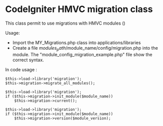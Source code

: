 # CodeIgniter HMVC migration class

This class permit to use migrations with HMVC modules ()

Usage:

* Import the MY_Migrations.php class into applications/libraries
* Create a file $modules_path/$module_name/config/migration.php into the module. The "module_config_migration_example.php" file show the correct syntax.

In code usage :

	$this->load->library('migration');
	$this->migration->migrate_all_modules();

	$this->load->library('migration');
	if ($this->migration->init_module($module_name))
		$this->migration->current();

	$this->load->library('migration');
	if ($this->migration->init_module($module_name))
		$this->migration->version($module_version);